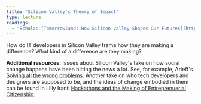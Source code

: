 ```yaml
---
title: "Silicon Valley's Theory of Impact"
type: lecture
readings:
  - "Schulz: [Tomorrowland: How Silicon Valley Shapes Our Futures](http://www.spiegel.de/international/germany/spiegel-cover-story-how-silicon-valley-shapes-our-future-a-1021557.html)"
---
```

How do IT developers in Silicon Valley frame how they are making a difference? What kind of a difference are they making?

**Additional resources:** Issues about Silicon Valley's take on how social change happens have been hitting the news a lot. See, for example, Arieff's [Solving all the wrong problems](http://www.nytimes.com/2016/07/10/opinion/sunday/solving-all-the-wrong-problems.html?_r=0). Another take on who tech developers and designers are supposed to be, and the ideas of change embodied in them can be found in Lilly Irani: [Hackathons and the Making of Entreprenuerial Citizenship](http://sth.sagepub.com/content/40/5/799.full.pdf+html).
